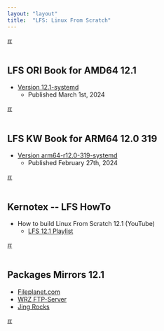 ```yaml
---
layout: "layout"
title:  "LFS: Linux From Scratch"
---
```


[&#x213C;](#idxXXX)<br id="idx000"><br>
## LFS ORI Book for AMD64 12.1
* [Version 12.1-systemd](amd64/)
  * Published March 1st, 2024

[&#x213C;](#)<br id="idx001"><br>
## LFS KW Book for ARM64 12.0 319
* [Version arm64-r12.0-319-systemd](arm64/)
  * Published February 27th, 2024

[&#x213C;](#)<br id="idx002"><br>
## Kernotex -- LFS HowTo
* How to build Linux From Scratch 12.1 (YouTube)
  * [LFS 12.1 Playlist](https://www.youtube.com/watch?v=L6EXaLt7SBE&list=PLyc5xVO2uDsCKdz6-Ojah0o-ZTqGE7HEX)

[&#x213C;](#)<br id="idx003"><br>
## Packages Mirrors 12.1
* [Fileplanet.com](https://mirror.fileplanet.com/lfs/pub/lfs/lfs-packages/12.1/)
* [WRZ FTP-Server](https://ftp.wrz.de/pub/LFS/lfs-packages/12.1/)
* [Jing Rocks](https://repo.jing.rocks/lfs/lfs-packages/12.1/)

[&#x213C;](#)<br id="idxXXX"><br>

